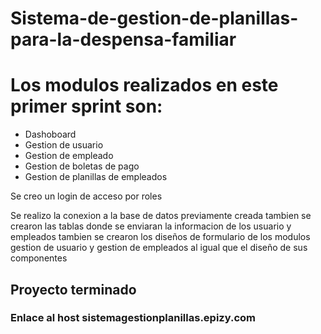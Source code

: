# Sistema-de-gestion-de-planillas-para-la-despensa-familiar
<h1>Los modulos realizados en este primer sprint son:</h1>
<ul>
  <li>Dashoboard</li>
  <li>Gestion de usuario</li>
  <li>Gestion de empleado</li>
  <li>Gestion de boletas de pago</li>
  <li>Gestion de planillas de empleados</li>
</ul>
<p>Se creo un login de acceso por roles</p>
<p>Se realizo la conexion a la base de datos previamente creada tambien se crearon las tablas donde se enviaran la informacion de los usuario y empleados
tambien se crearon los diseños de formulario de los modulos gestion de usuario y gestion de empleados al igual que el diseño de sus componentes</p>

<h2>Proyecto terminado</h2>
<h3>Enlace al host sistemagestionplanillas.epizy.com </h3>
